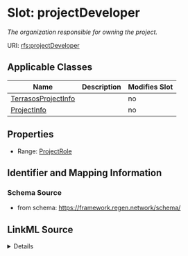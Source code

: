 

# Slot: projectDeveloper


_The organization responsible for owning the project._



URI: [rfs:projectDeveloper](https://framework.regen.network/schema/projectDeveloper)



<!-- no inheritance hierarchy -->





## Applicable Classes

| Name | Description | Modifies Slot |
| --- | --- | --- |
| [TerrasosProjectInfo](TerrasosProjectInfo.md) |  |  no  |
| [ProjectInfo](ProjectInfo.md) |  |  no  |







## Properties

* Range: [ProjectRole](ProjectRole.md)





## Identifier and Mapping Information







### Schema Source


* from schema: https://framework.regen.network/schema/




## LinkML Source

<details>
```yaml
name: projectDeveloper
description: The organization responsible for owning the project.
from_schema: https://framework.regen.network/schema/
rank: 1000
slot_uri: rfs:projectDeveloper
alias: projectDeveloper
domain_of:
- ProjectInfo
range: ProjectRole

```
</details>